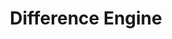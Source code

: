 ---
ee_id_show: '4428'
title: Difference Engine
url: difference-engine
live_url:
year: '2018'
venue: Lisson Gallery
state_country: New York
type:
dates:
wwwnews:
wwweblast:
pitch: "​Curated this show w/ Tina Kukielski. Thx 2 Carol Bove, Jacob Ciocci, Aleksandra
  Domanović, Lonnie Holley, Jamian Juliano-Villani, JODI, Konrad Klapheck, Guthrie
  Lonergan, Michel Majerus, Jayson Musson, Deborah Remington, Hayley Silverman, Jessie
  Stead, Paul Thek and Ernest Trova. "
ps: I made the carpet, and had a Juicero on site :-)
credits:
download:
layout: shows
---